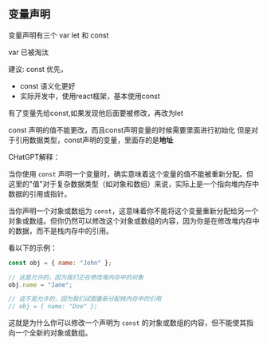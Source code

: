 ## 变量声明

变量声明有三个 var let 和 const

var 已被淘汰

建议: const 优先，
- const 语义化更好
- 实际开发中，使用react框架，基本使用const

有了变量先给const,如果发现他后面要被修改，再改为let

const 声明的值不能更改，而且const声明变量的时候需要里面进行初始化
但是对于引用数据类型，const声明的变量，里面存的是**地址**

CHatGPT解释：

当你使用 `const` 声明一个变量时，确实意味着这个变量的值不能被重新分配。但这里的"值"对于复杂数据类型（如对象和数组）来说，实际上是一个指向堆内存中数据的引用或指针。

当你声明一个对象或数组为 `const`，这意味着你不能将这个变量重新分配给另一个对象或数组。但你仍然可以修改这个对象或数组的内容，因为你是在修改堆内存中的数据，而不是栈内存中的引用。

看以下的示例：

```javascript
const obj = { name: "John" };

// 这是允许的，因为我们正在修改堆内存中的对象
obj.name = "Jane"; 

// 这不是允许的，因为我们试图重新分配栈内存中的引用
// obj = { name: "Doe" }; 
```

这就是为什么你可以修改一个声明为 `const` 的对象或数组的内容，但不能使其指向一个全新的对象或数组。